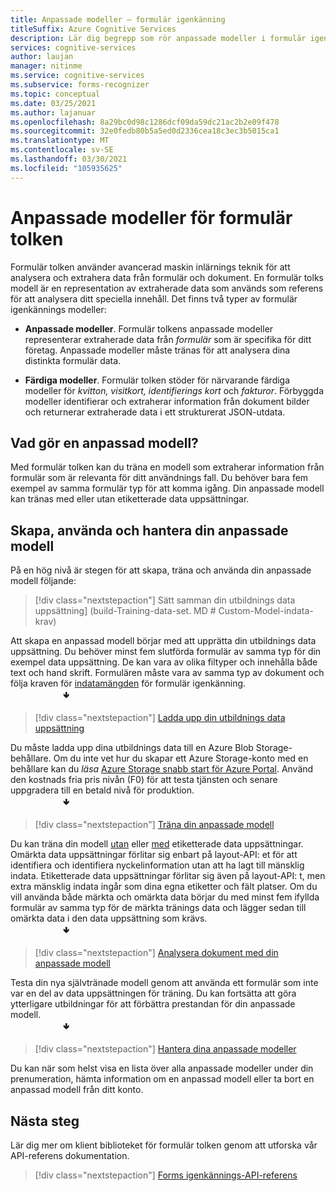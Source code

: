 ```yaml
---
title: Anpassade modeller – formulär igenkänning
titleSuffix: Azure Cognitive Services
description: Lär dig begrepp som rör anpassade modeller i formulär igenkännings-API – användning och begränsningar.
services: cognitive-services
author: laujan
manager: nitinme
ms.service: cognitive-services
ms.subservice: forms-recognizer
ms.topic: conceptual
ms.date: 03/25/2021
ms.author: lajanuar
ms.openlocfilehash: 8a29bc0d98c1286dcf09da59dc21ac2b2e09f478
ms.sourcegitcommit: 32e0fedb80b5a5ed0d2336cea18c3ec3b5015ca1
ms.translationtype: MT
ms.contentlocale: sv-SE
ms.lasthandoff: 03/30/2021
ms.locfileid: "105935625"
---
```

# <a name="form-recognizer-custom-models"></a>Anpassade modeller för formulär tolken

Formulär tolken använder avancerad maskin inlärnings teknik för att analysera och extrahera data från formulär och dokument. En formulär tolks modell är en representation av extraherade data som används som referens för att analysera ditt speciella innehåll. Det finns två typer av formulär igenkännings modeller:

* **Anpassade modeller**. Formulär tolkens anpassade modeller representerar extraherade data från _formulär_ som är specifika för ditt företag. Anpassade modeller måste tränas för att analysera dina distinkta formulär data.

* **Färdiga modeller**. Formulär tolken stöder för närvarande färdiga modeller för _kvitton, visitkort, identifierings kort_ och _fakturor_. Förbyggda modeller identifierar och extraherar information från dokument bilder och returnerar extraherade data i ett strukturerat JSON-utdata.

## <a name="what-does-a-custom-model-do"></a>Vad gör en anpassad modell?

Med formulär tolken kan du träna en modell som extraherar information från formulär som är relevanta för ditt användnings fall. Du behöver bara fem exempel av samma formulär typ för att komma igång. Din anpassade modell kan tränas med eller utan etiketterade data uppsättningar.

## <a name="create-use-and-manage-your-custom-model"></a>Skapa, använda och hantera din anpassade modell

På en hög nivå är stegen för att skapa, träna och använda din anpassade modell följande:

> [!div class="nextstepaction"]
>Sätt samman din utbildnings data uppsättning] (build-Training-data-set. MD # Custom-Model-indata-krav)

Att skapa en anpassad modell börjar med att upprätta din utbildnings data uppsättning. Du behöver minst fem slutförda formulär av samma typ för din exempel data uppsättning. De kan vara av olika filtyper och innehålla både text och hand skrift. Formulären måste vara av samma typ av dokument och följa kraven för [indatamängden](build-training-data-set.md#custom-model-input-requirements) för formulär igenkänning.  
&emsp;&emsp;&emsp;&emsp;&emsp;&emsp;&#129155;

> [!div class="nextstepaction"]
> [Ladda upp din utbildnings data uppsättning](build-training-data-set.md#upload-your-training-data)

Du måste ladda upp dina utbildnings data till en Azure Blob Storage-behållare. Om du inte vet hur du skapar ett Azure Storage-konto med en behållare kan du *läsa* [Azure Storage snabb start för Azure Portal](../../storage/blobs/storage-quickstart-blobs-portal.md). Använd den kostnads fria pris nivån (F0) för att testa tjänsten och senare uppgradera till en betald nivå för produktion.  
&emsp;&emsp;&emsp;&emsp;&emsp;&emsp;&#129155;
> [!div class="nextstepaction"]
>[Träna din anpassade modell](quickstarts/client-library.md#train-a-custom-model)

Du kan träna din modell [utan](quickstarts/client-library.md#train-a-model-without-labels) eller [med](quickstarts/client-library.md#train-a-model-with-labels) etiketterade data uppsättningar. Omärkta data uppsättningar förlitar sig enbart på layout-API: et för att identifiera och identifiera nyckelinformation utan att ha lagt till mänsklig indata. Etiketterade data uppsättningar förlitar sig även på layout-API: t, men extra mänsklig indata ingår som dina egna etiketter och fält platser. Om du vill använda både märkta och omärkta data börjar du med minst fem ifyllda formulär av samma typ för de märkta tränings data och lägger sedan till omärkta data i den data uppsättning som krävs.  
&emsp;&emsp;&emsp;&emsp;&emsp;&emsp;&#129155;  

>[!div class="nextstepaction"]
>[Analysera dokument med din anpassade modell](quickstarts/client-library.md#analyze-forms-with-a-custom-model)

Testa din nya självtränade modell genom att använda ett formulär som inte var en del av data uppsättningen för träning. Du kan fortsätta att göra ytterligare utbildningar för att förbättra prestandan för din anpassade modell.  
&emsp;&emsp;&emsp;&emsp;&emsp;&emsp;&#129155;

> [!div class="nextstepaction"]
>[Hantera dina anpassade modeller](quickstarts/client-library.md#manage-custom-models)

Du kan när som helst visa en lista över alla anpassade modeller under din prenumeration, hämta information om en anpassad modell eller ta bort en anpassad modell från ditt konto.

## <a name="next-steps"></a>Nästa steg

Lär dig mer om klient biblioteket för formulär tolken genom att utforska vår API-referens dokumentation.

> [!div class="nextstepaction"]
> [Forms igenkännings-API-referens](https://westcentralus.dev.cognitive.microsoft.com/docs/services/form-recognizer-api-v2-1-preview-3/operations/AnalyzeWithCustomForm)
>

